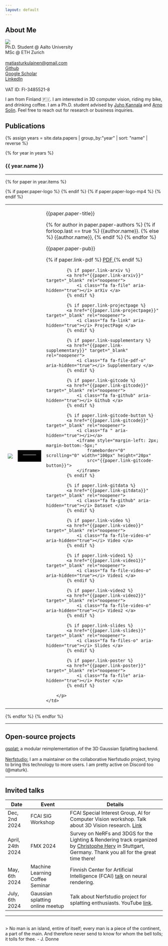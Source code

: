 ```yaml
---
layout: default
---
```


## About Me
<tr>
    <td><img class="profile-picture" src="me_2.JPG"></td>
    <td><div class="profile-doc">
		Ph.D. Student @ Aalto University <br>
        MSc @ ETH Zurich <br>
        <br>
		<a href="mailto:matiasturkulainen@gmail.com">
			<i class="fa fa-envelope" aria-hidden="true"></i> matiasturkulainen@gmail.com</a> <br> 
		<a href="https://github.com/maturk">
			<i class="fa fa-github" aria-hidden="true"></i> Github </a> <br> 
		<a href="https://scholar.google.com/citations?user=9ixpc8MAAAAJ&hl=en&oi=ao">
			<i class="fa fa-google" aria-hidden="true"></i> Google Scholar </a> <br> 
		<a href="https://www.linkedin.com/in/matias-turkulainen/">
			<i class="fa fa-linkedin" aria-hidden="true"></i> LinkedIn </a>
        <br><br>
        VAT ID: FI-3485521-8
        <br>
	</div></td>
</tr>

I am from Finland 🇫🇮. I am interested in 3D computer vision, riding my bike, and drinking coffee. I am a Ph.D. student advised by [Juho Kannala](https://users.aalto.fi/~kannalj1/) and [Arno Solin](https://users.aalto.fi/~asolin/). Feel free to reach out for research or business inquiries.








## Publications
{% assign years = site.data.papers | group_by:"year" | sort: "name" | reverse %}

{% for year in years %}
### {{ year.name }}	
---

{% for paper in year.items %}
<table class="paper-list">
  <tr>
  	{% if paper.paper-logo %}
    <td><img class="paper-logo" src="{{paper.paper-logo}}"></td>
	{% endif %}
	{% if paper.paper-logo-mp4 %}
    <td>
		<div class="paper-logo">
		<video width="100%" height="100%" muted autoplay loop>
			<source src="{{paper.paper-logo-mp4}}" type="video/mp4">
			Your browser does not support the video tag.
		</video>
		</div>
	</td>
	{% endif %}
    <td>
		<p class="paper-title">{{paper.paper-title}}</p>  
		<p class="paper-authors">
			{% for author in paper.paper-authors %}
				{% if forloop.last == true %}
					{{author.name}}.
				{% else %}
					{{author.name}},
				{% endif %}
			{% endfor %}
		</p>
		<p class="paper-pub">{{paper.paper-pub}}</p>
		<p class="paper-links">
			{% if paper.link-pdf %}
			<a href="{{paper.link-pdf}}" target="_blank" rel="noopener">
				<i class="fa fa-file-pdf-o" aria-hidden="true"></i> PDF </a>
			{% endif %}

			{% if paper.link-arxiv %}
			<a href="{{paper.link-arxiv}}" target="_blank" rel="noopener">
				<i class="fa fa-file" aria-hidden="true"></i> arXiv </a> 
			{% endif %}

			{% if paper.link-projectpage %}
			<a href="{{paper.link-projectpage}}" target="_blank" rel="noopener">
				<i class="fa fa-link" aria-hidden="true"></i> ProjectPage </a>  
			{% endif %}

			{% if paper.link-supplementary %}
			<a href="{{paper.link-supplementary}}" target="_blank" rel="noopener">
				<i class="fa fa-file-pdf-o" aria-hidden="true"></i> Supplementary </a>  
			{% endif %}

			{% if paper.link-gitcode %}
			<a href="{{paper.link-gitcode}}" target="_blank" rel="noopener">
				<i class="fa fa-github" aria-hidden="true"></i> Github </a>  
	        {% endif %}

			{% if paper.link-gitcode-button %}
			<a href="{{paper.link-gitcode}}" target="_blank" rel="noopener">
				<i class="fa " aria-hidden="true"></i></a>  
				<iframe style="margin-left: 2px; margin-bottom:-5px;" 
					frameborder="0" scrolling="0" width="100px" height="20px"
	                src="{{paper.link-gitcode-button}}">
	        	</iframe>
	        {% endif %}

	        {% if paper.link-gitdata %}
			<a href="{{paper.link-gitdata}}" target="_blank" rel="noopener">
				<i class="fa fa-github" aria-hidden="true"></i> Dataset </a> 
	        {% endif %}

	        {% if paper.link-video %}
	        <a href="{{paper.link-video}}" target="_blank" rel="noopener">
				<i class="fa fa-file-video-o" aria-hidden="true"></i> Video </a> 
			{% endif %}

			{% if paper.link-video1 %}
	        <a href="{{paper.link-video1}}" target="_blank" rel="noopener">
				<i class="fa fa-file-video-o" aria-hidden="true"></i> Video1 </a> 
			{% endif %}

			{% if paper.link-video2 %}
	        <a href="{{paper.link-video2}}" target="_blank" rel="noopener">
				<i class="fa fa-file-video-o" aria-hidden="true"></i> Video2 </a> 
			{% endif %}

			{% if paper.link-slides %}
	        <a href="{{paper.link-slides}}" target="_blank" rel="noopener">
				<i class="fa fa-files-o" aria-hidden="true"></i> Slides </a> 
			{% endif %}

			{% if paper.link-poster %}
	        <a href="{{paper.link-poster}}" target="_blank" rel="noopener">
				<i class="fa fa-file" aria-hidden="true"></i> Poster </a> 
			{% endif %}

		</p>
	</td>
  </tr>
</table>
{% endfor %}
{% endfor %}

---
## Open-source projects
<tr>
    <td><div>
        <a href="https://github.com/nerfstudio-project/gsplat">
			<i class="fa fa-github" aria-hidden="true"></i> gsplat:</a> a modular reimplementation of the 3D Gaussian Splatting backend.
            <br> 
            <br> 
        <a href="https://github.com/nerfstudio-project/nerfstudio">
			<i class="fa fa-github" aria-hidden="true"></i>  Nerfstudio:</a> I am a maintainer on the collaborative Nerfstudio project, trying to bring this technology to more users. I am pretty active on Discord too (@maturk).
            <br> 
	</div></td>
</tr>

---
## Invited talks

Date | Event | Details
-----|-------|--------
Dec, 2nd 2024 | FCAI SIG Workshop| FCAI Special Interest Group, AI for Computer Vision workshop. Talk about 3D Vision research. [Link](https://fcai.fi/calendar/2024/12/3/fcai-sig-in-computer-vision-workshop)
April, 24th 2024 | FMX 2024  | Survey on NeRFs and 3DGS for the Lighting & Rendering track organized by [Christophe Hery](https://www.linkedin.com/in/christophehery/) in Stuttgart, Germany. Thank you all for the great time there!
May, 6th 2024 | Machine Learning Coffee Seminar | Finnish Center for Artificial Intelligence (FCAI) [talk](https://fcai.fi/calendar/2024/5/6/juho-kannala-tba) on neural rendering.
July, 6th 2024 | Gaussian splatting online meetup | Talk about Nerfstudio project for splatting enthusiasts. YouTube [link](https://www.youtube.com/watch?v=kfXrnkXiN8E).

---
<br>
> No man is an island, entire of itself; every man is a piece of the continent, a part of the main. And therefore never send to know for whom the bell tolls; it tolls for thee. - J. Donne
